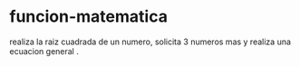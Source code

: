 # funcion-matematica
realiza la raiz cuadrada de un numero, solicita 3 numeros mas y realiza  una ecuacion general .
